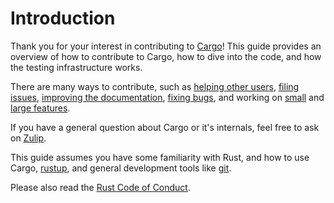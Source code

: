 # Introduction

Thank you for your interest in contributing to [Cargo]! This guide provides an
overview of how to contribute to Cargo, how to dive into the code, and how the
testing infrastructure works.

There are many ways to contribute, such as [helping other users], [filing
issues], [improving the documentation], [fixing bugs], and working on [small]
and [large features].

If you have a general question about Cargo or it's internals, feel free to ask
on [Zulip].

This guide assumes you have some familiarity with Rust, and how to use Cargo,
[rustup], and general development tools like [git].

Please also read the [Rust Code of Conduct].

[Cargo]: https://doc.rust-lang.org/cargo/
[Zulip]: https://rust-lang.zulipchat.com/#narrow/stream/246057-t-cargo
[Rust Code of Conduct]: https://www.rust-lang.org/policies/code-of-conduct
[helping other users]: https://users.rust-lang.org/
[filing issues]: issues.md
[rustup]: https://rust-lang.github.io/rustup/
[git]: https://git-scm.com/
[improving the documentation]: https://github.com/rust-lang/cargo/tree/master/src/doc
[fixing bugs]: process/index.md#working-on-small-bugs
[small]: process/index.md#working-on-small-features
[large features]: process/index.md#working-on-large-features
